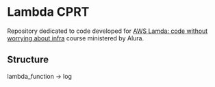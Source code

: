 # Lambda CPRT

Repository dedicated to code developed for [AWS Lamda: code without worrying about infra](https://cursos.alura.com.br/course/aws-lambda-codigo-sem-se-preocupar-infra/) course ministered by Alura.

## Structure

lambda_function -> log